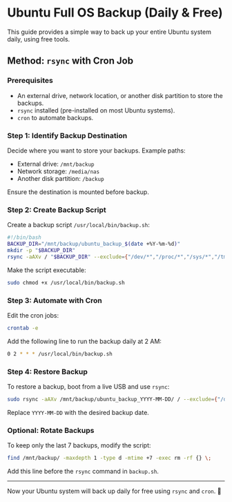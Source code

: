# Ubuntu Full OS Backup (Daily & Free)

This guide provides a simple way to back up your entire Ubuntu system daily, using free tools.

## Method: `rsync` with Cron Job

### Prerequisites
- An external drive, network location, or another disk partition to store the backups.
- `rsync` installed (pre-installed on most Ubuntu systems).
- `cron` to automate backups.

### Step 1: Identify Backup Destination
Decide where you want to store your backups. Example paths:
- External drive: `/mnt/backup`
- Network storage: `/media/nas`
- Another disk partition: `/backup`

Ensure the destination is mounted before backup.

### Step 2: Create Backup Script
Create a backup script `/usr/local/bin/backup.sh`:

```bash
#!/bin/bash
BACKUP_DIR="/mnt/backup/ubuntu_backup_$(date +%Y-%m-%d)"
mkdir -p "$BACKUP_DIR"
rsync -aAXv / "$BACKUP_DIR" --exclude={"/dev/*","/proc/*","/sys/*","/tmp/*","/run/*","/mnt/*","/media/*","/lost+found"}
```

Make the script executable:
```bash
sudo chmod +x /usr/local/bin/backup.sh
```

### Step 3: Automate with Cron
Edit the cron jobs:
```bash
crontab -e
```
Add the following line to run the backup daily at 2 AM:
```bash
0 2 * * * /usr/local/bin/backup.sh
```

### Step 4: Restore Backup
To restore a backup, boot from a live USB and use `rsync`:
```bash
sudo rsync -aAXv /mnt/backup/ubuntu_backup_YYYY-MM-DD/ / --exclude={"/dev/*","/proc/*","/sys/*","/tmp/*","/run/*","/mnt/*","/media/*","/lost+found"}
```
Replace `YYYY-MM-DD` with the desired backup date.

### Optional: Rotate Backups
To keep only the last 7 backups, modify the script:
```bash
find /mnt/backup/ -maxdepth 1 -type d -mtime +7 -exec rm -rf {} \;
```
Add this line before the `rsync` command in `backup.sh`.

---

Now your Ubuntu system will back up daily for free using `rsync` and `cron`. 🚀

